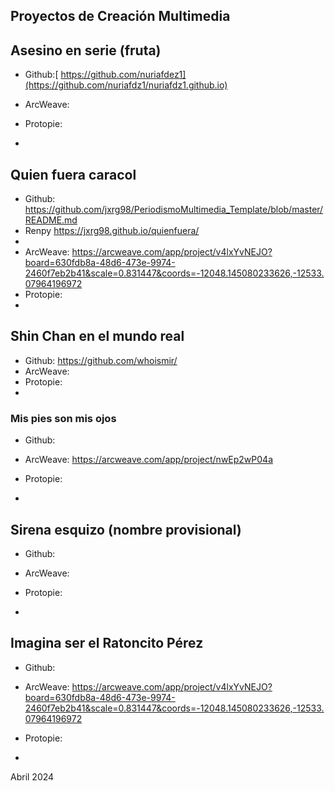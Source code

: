 
## Proyectos de Creación Multimedia


## Asesino en serie (fruta)
* Github:[ https://github.com/nuriafdez1](https://github.com/nuriafdz1/nuriafdz1.github.io)

* ArcWeave: 
* Protopie:
* 



## Quien fuera caracol
* Github:  https://github.com/jxrg98/PeriodismoMultimedia_Template/blob/master/README.md
* Renpy https://jxrg98.github.io/quienfuera/
* 
* ArcWeave: https://arcweave.com/app/project/v4lxYvNEJO?board=630fdb8a-48d6-473e-9974-2460f7eb2b41&scale=0.831447&coords=-12048.145080233626,-12533.07964196972
* Protopie:
* 




## Shin Chan en el mundo real

* Github:  https://github.com/whoismir/
* ArcWeave:
* Protopie:
* 





### Mis pies son mis ojos


* Github:
* ArcWeave: https://arcweave.com/app/project/nwEp2wP04a

* Protopie:
* 

## Sirena esquizo (nombre provisional)

* Github:
* ArcWeave: 

* Protopie:
* 



## Imagina ser el Ratoncito Pérez

* Github:
* ArcWeave: https://arcweave.com/app/project/v4lxYvNEJO?board=630fdb8a-48d6-473e-9974-2460f7eb2b41&scale=0.831447&coords=-12048.145080233626,-12533.07964196972

* Protopie:
* 




Abril 2024

